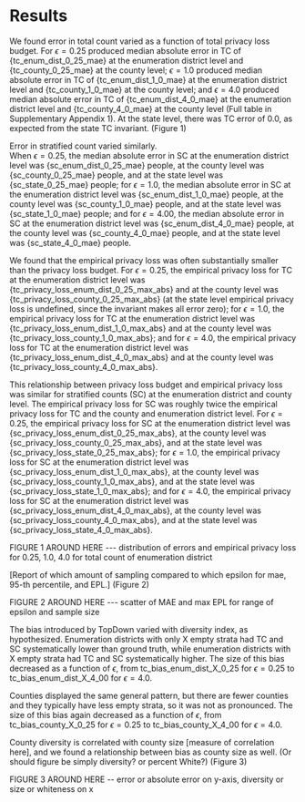 Results
=======

We found error in total count varied as a function of total privacy loss
budget. For
$\epsilon = 0.25$ produced median absolute error in TC of {tc_enum_dist_0_25_mae}
at the enumeration district level and {tc_county_0_25_mae} at the
county level;
$\epsilon = 1.0$ produced median absolute error in TC of {tc_enum_dist_1_0_mae}
at the enumeration district level and {tc_county_1_0_mae} at the
county level;
and $\epsilon = 4.0$ produced median absolute error in TC of {tc_enum_dist_4_0_mae}
at the enumeration district level and {tc_county_4_0_mae} at the
county level (Full table in Supplementary Appendix 1).
At the state level, there was TC error of $0.0$, as expected from the
state TC invariant. (Figure 1)

Error in stratified count varied similarly.  
When $\epsilon = 0.25$, the median absolute error in SC
at the enumeration district level was {sc_enum_dist_0_25_mae} people,
at the county level was {sc_county_0_25_mae} people, and
at the state level was {sc_state_0_25_mae} people;
for $\epsilon = 1.0$, the median absolute error in SC
at the enumeration district level was {sc_enum_dist_1_0_mae} people,
at the county level was {sc_county_1_0_mae} people, and
at the state level was {sc_state_1_0_mae} people; and
for $\epsilon = 4.00$, the median absolute error in SC
at the enumeration district level was {sc_enum_dist_4_0_mae} people,
at the county level was {sc_county_4_0_mae} people, and
at the state level was {sc_state_4_0_mae} people.

We found that the empirical privacy loss was often substantially
smaller than the privacy loss budget.
For $\epsilon = 0.25$, the empirical privacy loss for TC
at the enumeration district level was {tc_privacy_loss_enum_dist_0_25_max_abs}
and at the county level was {tc_privacy_loss_county_0_25_max_abs}
(at the state level empirical privacy loss is undefined, since the invariant makes all error zero);
for $\epsilon = 1.0$, the empirical privacy loss for TC
at the enumeration district level was {tc_privacy_loss_enum_dist_1_0_max_abs}
and at the county level was {tc_privacy_loss_county_1_0_max_abs}; and
for $\epsilon = 4.0$, the empirical privacy loss for TC
at the enumeration district level was {tc_privacy_loss_enum_dist_4_0_max_abs}
and at the county level was {tc_privacy_loss_county_4_0_max_abs}.

This relationship between privacy loss budget and empirical privacy
loss was similar for stratified counts (SC) at the enumeration
district and county level. The empirical privacy
loss for SC was roughly twice the empirical privacy loss
for TC and the county and enumeration district level.
For $\epsilon = 0.25$, the empirical privacy loss for SC
at the enumeration district level was {sc_privacy_loss_enum_dist_0_25_max_abs},
at the county level was {sc_privacy_loss_county_0_25_max_abs}, and
at the state level was {sc_privacy_loss_state_0_25_max_abs};
for $\epsilon = 1.0$, the empirical privacy loss for SC
at the enumeration district level was {sc_privacy_loss_enum_dist_1_0_max_abs},
at the county level was {sc_privacy_loss_county_1_0_max_abs}, and
at the state level was {sc_privacy_loss_state_1_0_max_abs}; and
for $\epsilon = 4.0$, the empirical privacy loss for SC
at the enumeration district level was {sc_privacy_loss_enum_dist_4_0_max_abs},
at the county level was {sc_privacy_loss_county_4_0_max_abs}, and
at the state level was {sc_privacy_loss_state_4_0_max_abs}.

FIGURE 1 AROUND HERE --- distribution of errors and empirical privacy
loss for 0.25, 1.0, 4.0 for total count of enumeration district

[Report of which amount of sampling compared to which epsilon for mae, 95-th percentile, and EPL.] (Figure 2)

FIGURE 2 AROUND HERE  --- scatter of MAE and max EPL for range of epsilon and sample size

The bias introduced by TopDown varied with diversity index, as
hypothesized.
Enumeration districts with only X empty strata had TC
and SC systematically lower than ground truth, while enumeration
districts with X empty strata had TC and SC systematically higher.
The size of this bias decreased as a function of $\epsilon$, from
tc_bias_enum_dist_X_0_25 for $\epsilon = 0.25$ to 
tc_bias_enum_dist_X_4_00 for $\epsilon = 4.0$.

Counties displayed the same general pattern, but there are fewer
counties and they typically have less empty strata, so it was not as
pronounced.
The size of this bias again decreased as a function of $\epsilon$, from
tc_bias_county_X_0_25 for $\epsilon = 0.25$ to 
tc_bias_county_X_4_00 for $\epsilon = 4.0$.

County diversity is correlated with county size [measure of correlation here], and we found a relationship between bias as county size as well.  (Or should figure be simply diversity?  or percent White?)
(Figure 3)

FIGURE 3 AROUND HERE -- error or absolute error on y-axis, diversity or size or whiteness on x



